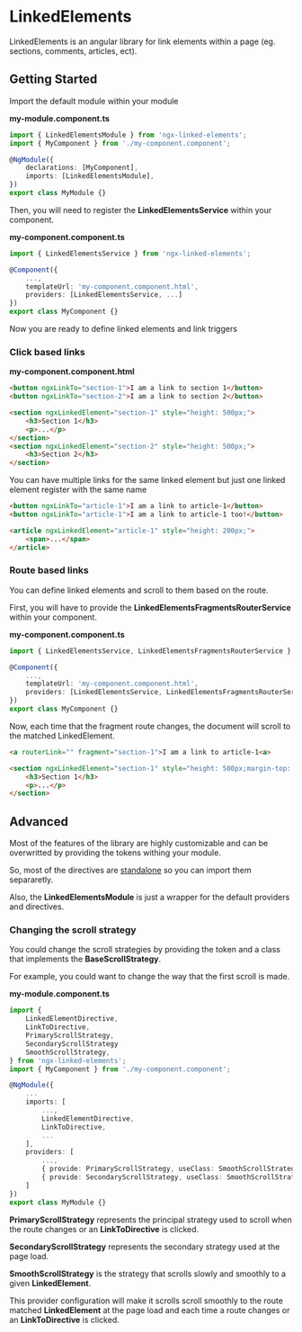 # LinkedElements

LinkedElements is an angular library for link elements within a page (eg. sections, comments, articles, ect).

## Getting Started

Import the default module within your module

**my-module.component.ts**
```ts
import { LinkedElementsModule } from 'ngx-linked-elements';
import { MyComponent } from './my-component.component';

@NgModule({
    declarations: [MyComponent],
    imports: [LinkedElementsModule],
})
export class MyModule {}
```

Then, you will need to register the **LinkedElementsService** within your component.

**my-component.component.ts**
```ts
import { LinkedElementsService } from 'ngx-linked-elements';

@Component({
    ...,
    templateUrl: 'my-component.component.html',
    providers: [LinkedElementsService, ...]
})
export class MyComponent {}
```

Now you are ready to define linked elements and link triggers

### Click based links

**my-component.component.html**
```html
<button ngxLinkTo="section-1">I am a link to section 1</button>
<button ngxLinkTo="section-2">I am a link to section 2</button>

<section ngxLinkedElement="section-1" style="height: 500px;">
    <h3>Section 1</h3>
    <p>...</p>
</section>
<section ngxLinkedElement="section-2" style="height: 500px;">
    <h3>Section 2</h3>
</section>
```

You can have multiple links for the same linked element but just one linked element register with the same name
```html
<button ngxLinkTo="article-1">I am a link to article-1</button>
<button ngxLinkTo="article-1">I am a link to article-1 too!</button>

<article ngxLinkedElement="article-1" style="height: 200px;">
    <span>...</span>
</article>
```

### Route based links

You can define linked elements and scroll to them based on the route.

First, you will have to provide the **LinkedElementsFragmentsRouterService** within your component.

**my-component.component.ts**
```ts
import { LinkedElementsService, LinkedElementsFragmentsRouterService } from 'ngx-linked-elements';

@Component({
    ...,
    templateUrl: 'my-component.component.html',
    providers: [LinkedElementsService, LinkedElementsFragmentsRouterService]
})
export class MyComponent {}
```

Now, each time that the fragment route changes, the document will scroll to the matched LinkedElement.

```html
<a routerLink="" fragment="section-1">I am a link to article-1<a>

<section ngxLinkedElement="section-1" style="height: 500px;margin-top: 100vh;">
    <h3>Section 1</h3>
    <p>...</p>
</section>
```


## Advanced

Most of the features of the library are highly customizable and can be overwritted by providing the tokens withing your module.

So, most of the directives are [standalone](https://angular.io/guide/standalone-components) so you can import them separaretly.

Also, the **LinkedElementsModule** is just a wrapper for the default providers and directives.

### Changing the scroll strategy

You could change the scroll strategies by providing the token and a class that implements the **BaseScrollStrategy**.

For example, you could want to change the way that the first scroll is made.

**my-module.component.ts**
```ts
import { 
    LinkedElementDirective, 
    LinkToDirective,
    PrimaryScrollStrategy,
    SecondaryScrollStrategy
    SmoothScrollStrategy,
} from 'ngx-linked-elements';
import { MyComponent } from './my-component.component';

@NgModule({
    ...
    imports: [
        ...,
        LinkedElementDirective, 
        LinkToDirective,
        ...
    ],
    providers: [
        ...,
        { provide: PrimaryScrollStrategy, useClass: SmoothScrollStrategy },
        { provide: SecondaryScrollStrategy, useClass: SmoothScrollStrategy }
    ]
})
export class MyModule {}
```

**PrimaryScrollStrategy** represents the principal strategy used to scroll when the route changes or an **LinkToDirective** is clicked.

**SecondaryScrollStrategy** represents the secondary strategy used at the page load.

**SmoothScrollStrategy** is the strategy that scrolls slowly and smoothly to a given **LinkedElement**.

This provider configuration will make it scrolls scroll smoothly to the route matched **LinkedElement** at the page load and each time a route changes or an **LinkToDirective** is clicked.